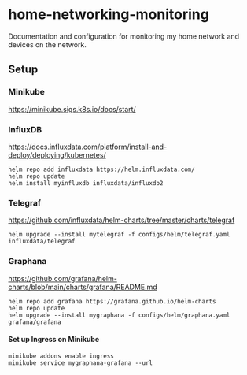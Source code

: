 # home-networking-monitoring
Documentation and configuration for monitoring my home network and devices on the network.

## Setup

### Minikube

https://minikube.sigs.k8s.io/docs/start/

### InfluxDB

https://docs.influxdata.com/platform/install-and-deploy/deploying/kubernetes/

```
helm repo add influxdata https://helm.influxdata.com/
helm repo update
helm install myinfluxdb influxdata/influxdb2
```

### Telegraf

https://github.com/influxdata/helm-charts/tree/master/charts/telegraf

```
helm upgrade --install mytelegraf -f configs/helm/telegraf.yaml influxdata/telegraf
```

### Graphana

https://github.com/grafana/helm-charts/blob/main/charts/grafana/README.md

```
helm repo add grafana https://grafana.github.io/helm-charts
helm repo update
helm upgrade --install mygraphana -f configs/helm/graphana.yaml grafana/grafana
```

#### Set up Ingress on Minikube

```
minikube addons enable ingress
minikube service mygraphana-grafana --url
```
